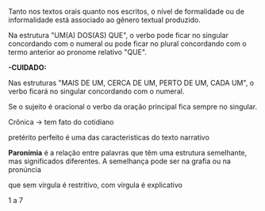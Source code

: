 Tanto nos textos orais quanto nos escritos, o nível de formalidade ou de informalidade está associado ao gênero textual produzido.

Na estrutura "UM(A) DOS(AS) QUE", o verbo pode ficar no singular concordando com o numeral ou pode ficar no plural concordando com o termo anterior ao pronome relativo "QUE".

**-CUIDADO:**

Nas estruturas "MAIS DE UM, CERCA DE UM, PERTO DE UM, CADA UM", o verbo ficará no singular concordando com o numeral.


Se o sujeito é oracional o verbo da oração principal fica sempre no singular.

Crônica ->  tem fato do cotidiano

pretérito perfeito é uma das caracteristicas do texto narrativo

**Paronímia** é a relação entre palavras que têm uma estrutura semelhante, mas significados diferentes. A semelhança pode ser na grafia ou na pronúncia

que sem vírgula é restritivo, com vírgula é explicativo

1 a 7
